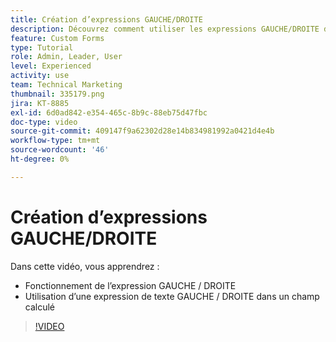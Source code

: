 ```yaml
---
title: Création d’expressions GAUCHE/DROITE
description: Découvrez comment utiliser les expressions GAUCHE/DROITE dans un champ calculé dans Adobe [!DNL Workfront].
feature: Custom Forms
type: Tutorial
role: Admin, Leader, User
level: Experienced
activity: use
team: Technical Marketing
thumbnail: 335179.png
jira: KT-8885
exl-id: 6d0ad842-e354-465c-8b9c-88eb75d47fbc
doc-type: video
source-git-commit: 409147f9a62302d28e14b834981992a0421d4e4b
workflow-type: tm+mt
source-wordcount: '46'
ht-degree: 0%

---
```


# Création d’expressions GAUCHE/DROITE

Dans cette vidéo, vous apprendrez :

* Fonctionnement de l’expression GAUCHE / DROITE
* Utilisation d’une expression de texte GAUCHE / DROITE dans un champ calculé

>[!VIDEO](https://video.tv.adobe.com/v/335179/?quality=12&learn=on)
